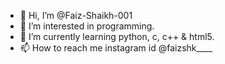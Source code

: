 - 👋 Hi, I’m @Faiz-Shaikh-001
- 👀 I’m interested in programming.
- 🌱 I’m currently learning python, c, c++ & html5.
- 📫 How to reach me instagram id @faizshk____

<!---
Faiz-Shaikh-001/Faiz-Shaikh-001 is a ✨ special ✨ repository because its `README.md` (this file) appears on your GitHub profile.
You can click the Preview link to take a look at your changes.
--->
